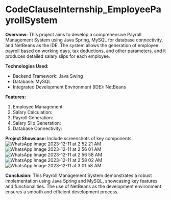 # CodeClauseInternship_EmployeePayrollSystem


**Overview:**
This project aims to develop a comprehensive Payroll Management System using Java Spring, MySQL for database connectivity, and NetBeans as the IDE. The system allows the generation of employee payroll based on working days, tax deductions, and other parameters, and it produces detailed salary slips for each employee.

**Technologies Used:**
* Backend Framework: Java Swing
* Database: MySQL
* Integrated Development Environment (IDE): NetBeans

**Features:**
1. Employee Management:
2. Salary Calculation:
3. Payroll Generation:
4. Salary Slip Generation:
5. Database Connectivity:

**Project Showcase:**
Include screenshots of key components:
![WhatsApp Image 2023-12-11 at 2 52 21 AM](https://github.com/Shraddha0607/CodeClauseInternship_EmployeePayrollSystem/assets/136147634/d9dd6c2c-61a7-4793-9f90-c954301454a0)
![WhatsApp Image 2023-12-11 at 2 56 01 AM](https://github.com/Shraddha0607/CodeClauseInternship_EmployeePayrollSystem/assets/136147634/db70e3ca-82c6-48f8-b8f9-39b1d68de42b)
![WhatsApp Image 2023-12-11 at 2 56 58 AM](https://github.com/Shraddha0607/CodeClauseInternship_EmployeePayrollSystem/assets/136147634/52017c4b-b960-4e08-9a2d-cd249762bb8d)
![WhatsApp Image 2023-12-11 at 2 58 02 AM](https://github.com/Shraddha0607/CodeClauseInternship_EmployeePayrollSystem/assets/136147634/77e36ccc-d848-4d08-aead-7fd0a4ee29b6)
![WhatsApp Image 2023-12-11 at 3 01 58 AM](https://github.com/Shraddha0607/CodeClauseInternship_EmployeePayrollSystem/assets/136147634/4459d632-2c7f-4c93-b3e1-502d344cb648)








**Conclusion:**
This Payroll Management System demonstrates a robust implementation using Java Spring and MySQL, showcasing key features and functionalities. The use of NetBeans as the development environment ensures a smooth and efficient development process.

